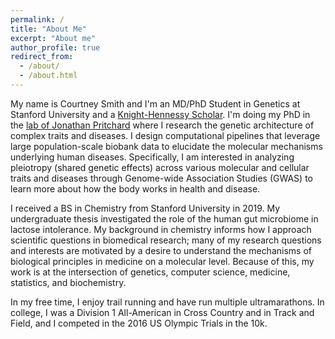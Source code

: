 ```yaml
---
permalink: /
title: "About Me"
excerpt: "About me"
author_profile: true
redirect_from: 
  - /about/
  - /about.html
---
```

My name is Courtney Smith and I'm an MD/PhD Student in Genetics at Stanford University and a [Knight-Hennessy Scholar](https://knight-hennessy.stanford.edu/). I'm doing my PhD in the [lab of Jonathan Pritchard](http://web.stanford.edu/group/pritchardlab/home.html) where I research the genetic architecture of complex traits and diseases. I design computational pipelines that leverage large population-scale biobank data to elucidate the molecular mechanisms underlying human diseases. Specifically, I am interested in analyzing pleiotropy (shared genetic effects) across various molecular and cellular traits and diseases through Genome-wide Association Studies (GWAS) to learn more about how the body works in health and disease.

I received a BS in Chemistry from Stanford University in 2019. My undergraduate thesis investigated the role of the human gut microbiome in lactose intolerance. My background in chemistry informs how I approach scientific questions in biomedical research; many of my research questions and interests are motivated by a desire to understand the mechanisms of biological principles in medicine on a molecular level. Because of this, my work is at the intersection of genetics, computer science, medicine, statistics, and biochemistry.

In my free time, I enjoy trail running and have run multiple ultramarathons. In college, I was a Division 1 All-American in Cross Country and in Track and Field, and I competed in the 2016 US Olympic Trials in the 10k.

